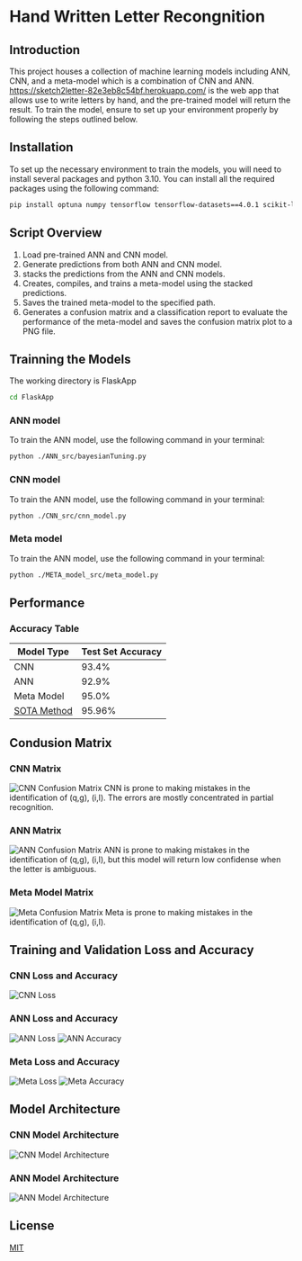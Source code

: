 # Hand Written Letter Recongnition

## Introduction

This project houses a collection of machine learning models including ANN, CNN, and a meta-model which is a combination of CNN and ANN. https://sketch2letter-82e3eb8c54bf.herokuapp.com/ is the web app that allows use to write letters by hand, and the pre-trained model will return the result.
To train the model, ensure to set up your environment properly by following the steps outlined below.

## Installation

To set up the necessary environment to train the models, you will need to install several packages and python 3.10. You can install all the required packages using the following command:

```bash
pip install optuna numpy tensorflow tensorflow-datasets==4.0.1 scikit-learn tqdm matplotlib pydot graphviz
```

## Script Overview

1. Load pre-trained ANN and CNN model. 
2. Generate predictions from both ANN and CNN model. 
3. stacks the predictions from the ANN and CNN models. 
4. Creates, compiles, and trains a meta-model using the stacked predictions. 
5. Saves the trained meta-model to the specified path. 
6. Generates a confusion matrix and a classification report to evaluate the performance of the meta-model and saves the confusion matrix plot to a PNG file. 

## Trainning the Models

The working directory is FlaskApp
``` bash
cd FlaskApp
```
### ANN model

To train the ANN model, use the following command in your terminal:

```bash
python ./ANN_src/bayesianTuning.py
```
### CNN model

To train the ANN model, use the following command in your terminal:

```bash
python ./CNN_src/cnn_model.py
```
### Meta model

To train the ANN model, use the following command in your terminal:

```bash
python ./META_model_src/meta_model.py
```
## Performance

### Accuracy Table 

| Model Type | Test Set Accuracy |
|------------|-------------------|
| CNN        | 93.4%             |
| ANN        | 92.9%             |
| Meta Model | 95.0%             |
| [SOTA Method](https://paperswithcode.com/sota/image-classification-on-emnist-letters) | 95.96%          |   

## Condusion Matrix

### CNN Matrix
![CNN Confusion Matrix](/FlaskApp/static/CNN_confusion_matrix.png)
CNN is prone to making mistakes in the identification of (q,g), (i,l). The errors are mostly concentrated in partial recognition. 
### ANN Matrix
![ANN Confusion Matrix](/FlaskApp/static/ANN_confusion_matrix.png)
ANN is prone to making mistakes in the identification of (q,g), (i,l), but this model will return low confidense when the letter is ambiguous. 
### Meta Model Matrix
![Meta Confusion Matrix](/FlaskApp/static/meta_confusion_matrix.png)
Meta is prone to making mistakes in the identification of (q,g), (i,l).

## Training and Validation Loss and Accuracy

### CNN Loss and Accuracy
![CNN Loss](/FlaskApp/CNN_src/Accuracy_and_Loss.png)
### ANN Loss and Accuracy
![ANN Loss](/FlaskApp/static/ANN_loss.png)
![ANN Accuracy](/FlaskApp/static/ANN_accuracy.png)
### Meta Loss and Accuracy
![Meta Loss](/FlaskApp/static/meta_loss.png)
![Meta Accuracy](/FlaskApp/static/meta_accuracy.png)

## Model Architecture

### CNN Model Architecture
![CNN Model Architecture](/FlaskApp/CNN_src/cnn_model.png)
### ANN Model Architecture
![ANN Model Architecture](/FlaskApp/ANN_src/ann_model.png)

## License

[MIT](https://choosealicense.com/licenses/mit/)
